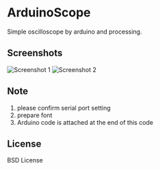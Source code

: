 # ArduinoScope

Simple oscilloscope by arduino and processing.

## Screenshots
![Screenshot 1](http://lh3.ggpht.com/_gajHs21hePU/ShupiQKeRqI/AAAAAAAAAJ4/s24-Z7IdJmM/s1600/scr1%5B17%5D.png)
![Screenshot 2 ](http://lh6.ggpht.com/_gajHs21hePU/Shupja0llsI/AAAAAAAAAKA/4-p4-4kUs0k/s1600/scr2%5B4%5D.png)
## Note
1. please confirm serial port setting
2. prepare font
3. Arduino code is attached at the end of this code 

## License
BSD License
